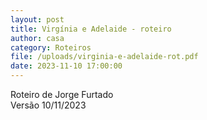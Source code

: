 ```yaml
---
layout: post
title: Virgínia e Adelaide - roteiro
author: casa
category: Roteiros
file: /uploads/virginia-e-adelaide-rot.pdf
date: 2023-11-10 17:00:00
---
```

Roteiro de Jorge Furtado\
Versão 10/11/2023
